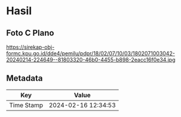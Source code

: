 # Hasil

## Foto C Plano

https://sirekap-obj-formc.kpu.go.id/dde4/pemilu/pdpr/18/02/07/10/03/1802071003042-20240214-224649--81803320-46b0-4455-b898-2eacc16f0e34.jpg


## Metadata

| Key        | Value               |
| ---------- | ------------------- |
| Time Stamp | 2024-02-16 12:34:53 |



